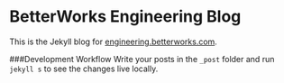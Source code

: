 # BetterWorks Engineering Blog
This is the Jekyll blog for [engineering.betterworks.com](http://engineering.betterworks.com).

###Development Workflow
Write your posts in the `_post` folder and run `jekyll s` to see the changes live locally.
